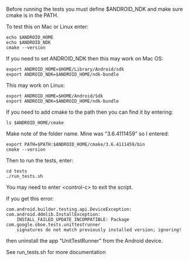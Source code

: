 Before running the tests you must define $ANDROID_NDK
and make sure cmake is in the PATH.

To test this on Mac or Linux enter:

    echo $ANDROID_HOME
    echo $ANDROID_NDK
    cmake --version

If you need to set ANDROID_NDK then this may work on Mac OS:

    export ANDROID_HOME=$HOME/Library/Android/sdk
    export ANDROID_NDK=$ANDROID_HOME/ndk-bundle
    
This may work on Linux:

    export ANDROID_HOME=$HOME/Android/Sdk
    export ANDROID_NDK=$ANDROID_HOME/ndk-bundle

If you need to add cmake to the path then you can find it by entering:

    ls $ANDROID_HOME/cmake
    
Make note of the folder name. Mine was "3.6.4111459" so I entered:
    
    export PATH=$PATH:$ANDROID_HOME/cmake/3.6.4111459/bin
    cmake --version
    
Then to run the tests, enter:

    cd tests
    ./run_tests.sh
    
You may need to enter \<control-c\> to exit the script.

If you get this error:

    com.android.builder.testing.api.DeviceException: com.android.ddmlib.InstallException:
        INSTALL_FAILED_UPDATE_INCOMPATIBLE: Package com.google.oboe.tests.unittestrunner
        signatures do not match previously installed version; ignoring!

then uninstall the app "UnitTestRunner" from the Android device.

See run_tests.sh for more documentation
